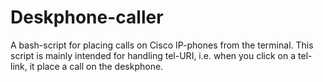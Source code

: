 # Deskphone-caller
A bash-script for placing calls on Cisco IP-phones from the terminal. This script is mainly intended for handling tel-URI, i.e. when you click on a tel-link, it place a call on the deskphone.
